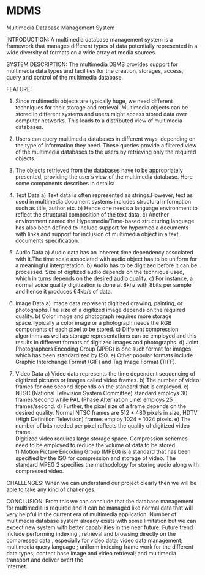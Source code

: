 # MDMS
Multimedia Database Management System

INTRODUCTION: 
A multimedia database management system is a framework that manages different types of data 
potentially represented in a wide diversity of formats on a wide array of media sources. 
 
SYSTEM DESCRIPTION: 
The multimedia DBMS provides support for multimedia data types and facilities for the creation, 
storages, access, query and control of the multimedia database. 
 
FEATURE: 
1.   Since multimedia objects are typically huge, we need different techniques for their storage 
and retrieval. Multimedia objects can be stored in different systems and users might access 
stored  data  over  computer  networks.    This  leads  to  a  distributed  view  of  multimedia 
databases. 
2.  Users  can  query  multimedia  databases  in  different  ways,  depending  on  the  type  of 
information they need.  These queries provide a filtered view of the multimedia databases to 
the users by retrieving only the required objects.   
3.  The objects retrieved from the databases have to be appropriately presented, providing the 
user’s view of the multimedia database. 
Here some components describes in details: 
 
1.  Text Data 
a)  Text data is often represented as strings.However, text as used in multimedia 
document systems includes structural information such as title, author etc. 
b)   Hence one needs a language environment to reflect the structural composition of the 
text data. c)  Another environment named the Hypermedia/Time-based structuring language has 
also been defined to include support for hypermedia documents with links and 
support for inclusion of multimedia object in a text documents specification. 
 
 
2.  Audio Data 
a)  Audio data has an inherent time dependency associated with it.The time scale 
associated with audio object has to be uniform for a meaningful interpretation. 
b)  Audio has to be digitized before it can be processed. Size of digitized audio depends 
on the technique used, which in turns depends on the desired audio quality. 
c)  For instance, a normal voice quality  digitization is done at 8khz with 8bits per 
sample and hence it produces 64kb/s of data. 
 
3.  Image Data 
a)  Image data represent digitized drawing, painting, or photographs.The size of a 
digitized image depends on the required quality. 
b)  Color image and photograph requires more storage space.Typically a color image  or 
a photograph needs the RGB components of each pixel to be stored. 
c)  Different compression algorithms as well as storage representations can be employed 
and this results in different formats of digitized images and photographs. 
d)  Joint Photographers Encoding Group (JPEG) is one such format for images, which 
has been standardized by ISO. 
e)  Other  popular  formats  include  Graphic  Interchange  Format  (GIF)  and  Tag  Image 
Format (TIFF). 
 
4.  Video Data 
a)  Video data represents the time dependent sequencing of digitized pictures or images 
called video frames. 
b)  The  number  of  video  frames  for  one  second  depends  on  the  standard  that  is 
employed. c)  NTSC (National Television System Committee) standard employs 30 frames/second 
while PAL (Phase Alternation Line) employs 25 frames/second. 
d)  Further,  the  pixel  size  of  a  frame  depends  on  the  desired  quality.    Normal  NTSC 
frames  are  512  *  480  pixels  in  size,  HDTV  (High  Definition  Television)  frames 
employ 1024 * 1024 pixels. 
e)  The  number  of  bits  needed  per  pixel  reflects  the  quality  of  digitized  video  frame.  
Digitized  video  requires  large  storage  space.    Compression  schemes  need  to  be 
employed to reduce the volume of data to be stored.   
f)  Motion Picture Encoding Group (MPEG) is a standard that has been specified by the 
ISO  for  compression  and  storage  of  video.    The  standard  MPEG  2  specifies  the 
methodology for storing audio along with compressed video. 
 
CHALLENGES: 
When we can understand our project clearly then we will be able to take any kind of challenges. 
 
CONCLUSION: 
From this we can conclude that the database management for multimedia is required and it can 
be managed like normal data that will very helpful in the current era of multimedia application. 
Number of multimedia database system already exists with some limitation but we can expect 
new system with better capabilities in the near future. Future trend include performing indexing , 
retrieval and browsing  directly on the compressed data , especially for video data; video data 
management; multimedia query language ; uniform indexing frame work for the different data 
types; content base image and video retrieval; and multimedia transport and  deliver overt the  
internet.  
